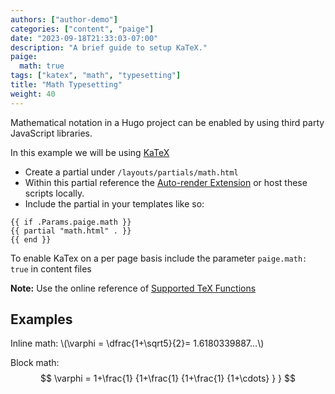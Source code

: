 ```yaml
---
authors: ["author-demo"]
categories: ["content", "paige"]
date: "2023-09-18T21:33:03-07:00"
description: "A brief guide to setup KaTeX."
paige:
  math: true
tags: ["katex", "math", "typesetting"]
title: "Math Typesetting"
weight: 40
---
```


<!--
The MIT License (MIT)

Copyright (c) 2014 Steve Francia

Permission is hereby granted, free of charge, to any person obtaining a copy
of this software and associated documentation files (the "Software"), to deal
in the Software without restriction, including without limitation the rights
to use, copy, modify, merge, publish, distribute, sublicense, and/or sell
copies of the Software, and to permit persons to whom the Software is
furnished to do so, subject to the following conditions:

The above copyright notice and this permission notice shall be included in all
copies or substantial portions of the Software.

THE SOFTWARE IS PROVIDED "AS IS", WITHOUT WARRANTY OF ANY KIND, EXPRESS OR
IMPLIED, INCLUDING BUT NOT LIMITED TO THE WARRANTIES OF MERCHANTABILITY,
FITNESS FOR A PARTICULAR PURPOSE AND NONINFRINGEMENT. IN NO EVENT SHALL THE
AUTHORS OR COPYRIGHT HOLDERS BE LIABLE FOR ANY CLAIM, DAMAGES OR OTHER
LIABILITY, WHETHER IN AN ACTION OF CONTRACT, TORT OR OTHERWISE, ARISING FROM,
OUT OF OR IN CONNECTION WITH THE SOFTWARE OR THE USE OR OTHER DEALINGS IN THE
SOFTWARE.
-->

Mathematical notation in a Hugo project can be enabled by using third party JavaScript libraries.
<!--more-->

In this example we will be using [KaTeX](https://katex.org/)

- Create a partial under `/layouts/partials/math.html`
- Within this partial reference the [Auto-render Extension](https://katex.org/docs/autorender.html) or host these scripts locally.
- Include the partial in your templates like so:

```
{{ if .Params.paige.math }}
{{ partial "math.html" . }}
{{ end }}
```

To enable KaTex on a per page basis include the parameter `paige.math: true` in content files

**Note:** Use the online reference of [Supported TeX Functions](https://katex.org/docs/supported.html)

## Examples

<p>
Inline math: \(\varphi = \dfrac{1+\sqrt5}{2}= 1.6180339887…\)
</p>

Block math:
$$
 \varphi = 1+\frac{1} {1+\frac{1} {1+\frac{1} {1+\cdots} } }
$$
